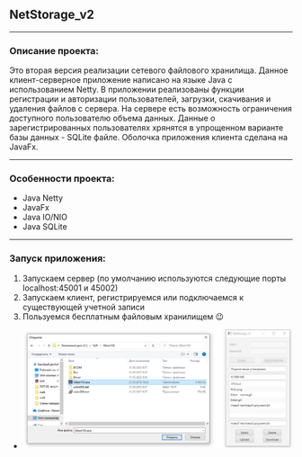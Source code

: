 ## NetStorage_v2
***
### Описание проекта:
Это вторая версия реализации сетевого файлового хранилища. Данное клиент-серверное приложение написано на языке Java с использованием Netty.
В приложении реализованы функции регистрации и авторизации пользователей, загрузки, скачивания и удаления файлов с сервера. 
На сервере есть возможность ограничения доступного пользователю объема данных.
Данные о зарегистрированных пользователях хрянятся в упрощенном варианте базы данных - SQLite файле. 
Оболочка приложения клиента сделана на JavaFx.
***
### Особенности проекта:
- Java Netty
- JavaFx
- Java IO/NIO
- Java SQLite
***
### Запуск приложения:
1. Запускаем сервер (по умолчанию используются следующие порты localhost:45001 и 45002)
2. Запускаем клиент, регистрируемся или подключаемся к существующей учетной записи
3. Пользуемся бесплатным файловым хранилищем :wink:
* ![Текст с описанием картинки](/myStorage.png)
